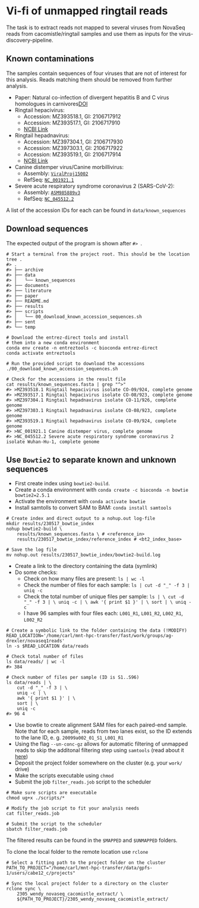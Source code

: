 # Vi-fi of unmapped ringtail reads

The task is to extract reads not mapped to several viruses from NovaSeq reads
from cacomistle/ringtail samples and use them as inputs for the
virus-discovery-pipeline.

## Known contaminations

The samples contain sequences of four viruses that are not of interest for this
analysis. Reads matching them should be removed from further analysis.

* Paper: Natural co-infection of divergent hepatitis B and C virus homologues
  in carnivores[DOI](https://doi.org/10.1111/tbed.14340)
* Ringtail hepacivirus: 
    * Accession: MZ393518.1, GI: 2106717912
    * Accession: MZ393517.1, GI: 2106717910
    * [NCBI Link](https://www.ncbi.nlm.nih.gov/nuccore/?term=ringtail+hepacivirus)
* Ringtail hepadnavirus:
    * Accession: MZ397304.1, GI: 2106717930
    * Accession: MZ397303.1, GI: 2106717922
    * Accession: MZ393519.1, GI: 2106717914
    * [NCBI Link](https://www.ncbi.nlm.nih.gov/nuccore/?term=ringtail+hepadnavirus)
* Canine distemper virus/Canine morbillivirus:
    * Assembly: [`ViralProj15002`](https://www.ncbi.nlm.nih.gov/assembly/GCF_000854065.1/)
    * RefSeq: [`NC_001921.1`](https://www.ncbi.nlm.nih.gov/nuccore/NC_001921.1/)
* Severe acute respiratory syndrome coronavirus 2 (SARS-CoV-2):
    * Assembly: [`ASM985889v3`](https://www.ncbi.nlm.nih.gov/assembly/GCF_009858895.2)
    * RefSeq: [`NC_045512.2`](https://www.ncbi.nlm.nih.gov/nuccore/1798174254)

A list of the accession IDs for each can be found in `data/known_sequences`

## Download sequences

The expected output of the program is shown after `#> `.

```
# Start a terminal from the project root. This should be the location
tree .
#> .
#> ├── archive
#> ├── data
#> │   └── known_sequences
#> ├── documents
#> ├── literature
#> ├── paper
#> ├── README.md
#> ├── results
#> ├── scripts
#> │   └── 00_download_known_accession_sequences.sh
#> ├── sent
#> └── temp

# Download the entrez-direct tools and install
# them into a new conda environment
conda env create -n entreztools -c bioconda entrez-direct
conda activate entreztools 

# Run the provided script to download the accessions
./00_download_known_accession_sequences.sh

# Check for the accessions in the result file
cat results/known_sequences.fasta | grep "^>"
#> >MZ393518.1 Ringtail hepacivirus isolate CO-09/924, complete genome
#> >MZ393517.1 Ringtail hepacivirus isolate CO-08/923, complete genome
#> >MZ397304.1 Ringtail hepadnavirus isolate CO-11/926, complete genome
#> >MZ397303.1 Ringtail hepadnavirus isolate CO-08/923, complete genome
#> >MZ393519.1 Ringtail hepadnavirus isolate CO-09/924, complete genome
#> >NC_001921.1 Canine distemper virus, complete genome
#> >NC_045512.2 Severe acute respiratory syndrome coronavirus 2 isolate Wuhan-Hu-1, complete genome
```

## Use `Bowtie2` to separate known and unknown sequences

* First create index using `bowtie2-build`.
* Create a conda environment with `conda create -c bioconda -n bowtie bowtie2=2.5.1`
* Activate the environment with `conda activate bowtie`
* Install samtolls to convert SAM to BAM: `conda install samtools`
```
# Create index and direct output to a nohup.out log-file
mkdir results/230517_bowtie_index
nohup bowtie2-build \
    results/known_sequences.fasta \ # <reference_in> 
    results/230517_bowtie_index/reference_index # <bt2_index_base>

# Save the log file
mv nohup.out results/230517_bowtie_index/bowtie2-build.log
```

* Create a link to the directory containing the data (symlink)
* Do some checks:
    * Check on how many files are present: `ls | wc -l`
    * Check the number of files for each sample: `ls | cut -d "_" -f 3 |  uniq
      -c`
    * Check the total number of unique files per sample: `ls | \ cut -d "_" -f
      3 | \ uniq -c | \ awk '{ print $1 }' | \ sort | \ uniq -c`
    * I have 96 samples with four files each: `L001_R1`, `L001_R2`, `L002_R1`,
      `L002_R2`

```
# Create a symbolic link to the folder containing the data (!MODIFY)
READ_LOCATION='/home/carl/mnt-hpc-transfer/fast/work/groups/ag-drexler/novaseq1reads'
ln -s $READ_LOCATION data/reads

# Check total number of files
ls data/reads/ | wc -l
#> 384

# Check number of files per sample (ID is S1..S96)
ls data/reads | \
    cut -d "_" -f 3 | \ 
    uniq -c | \
    awk '{ print $1 }' | \
    sort | \
    uniq -c
#> 96 4
```

* Use bowtie to create alignment SAM files for each paired-end sample. Note
  that for each sample, reads from two lanes exist, so the ID extends to the
  lane ID, e. g. `20099a002_01_S1_L001_R1`
* Using the flag `--un-conc-gz` allows for automatic filtering of unmapped
  reads to skip the additonal filtering step using `samtools` (read about it
  [here](https://www.metagenomics.wiki/tools/short-read/remove-host-sequences))
* Deposit the project folder somewhere on the cluster (e.g. your `work/` drive)
* Make the scripts executable using `chmod`
* Submit the job `filter_reads.job` script to the scheduler

```
# Make sure scripts are executable
chmod ug+x ./scripts/*

# Modify the job script to fit your analysis needs 
cat filter_reads.job

# Submit the script to the scheduler
sbatch filter_reads.job
```

The filtered results can be found in the `$MAPPED` and `$UNMAPPED` folders.

To clone the local folder to the remote location use `rclone`

```
# Select a fitting path to the project folder on the cluster
PATH_TO_PROJECT="/home/carl/mnt-hpc-transfer/data/gpfs-1/users/cabe12_c/projects"

# Sync the local project folder to a directory on the cluster
rclone sync \ 
    2305_wendy_novaseq_cacomistle_extract/ \
    ${PATH_TO_PROJECT}/2305_wendy_novaseq_cacomistle_extract/
```
